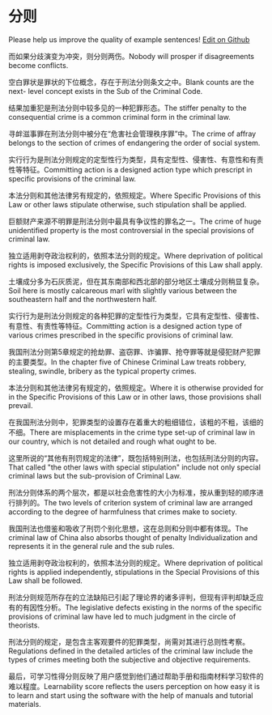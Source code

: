 # 分则

Please help us improve the quality of example sentences! [Edit on Github](https://github.com/jiyushe/jiyu-example-sentence-source/blob/main/chinese/fenze.md)

<p><span class="chinese">而如果分歧演变为冲突，则分则两伤。</span><span class="english">Nobody will prosper if disagreements become conflicts.</span></p>

<p><span class="chinese">空白罪状是罪状的下位概念，存在于刑法分则条文之中。</span><span class="english">Blank counts are the next- level concept exists in the Sub of the Criminal Code.</span></p>

<p><span class="chinese">结果加重犯是刑法分则中较多见的一种犯罪形态。</span><span class="english">The stiffer penalty to the consequential crime is a common criminal form in the criminal law.</span></p>

<p><span class="chinese">寻衅滋事罪在刑法分则中被分在“危害社会管理秩序罪”中。</span><span class="english">The crime of affray belongs to the section of crimes of endangering the order of social system.</span></p>

<p><span class="chinese">实行行为是刑法分则规定的定型性行为类型，具有定型性、侵害性、有意性和有责性等特征。</span><span class="english">Committing action is a designed action type which prescript in specific provisions of the criminal law.</span></p>

<p><span class="chinese">本法分则和其他法律另有规定的，依照规定。</span><span class="english">Where Specific Provisions of this Law or other laws stipulate otherwise, such stipulation shall be applied.</span></p>

<p><span class="chinese">巨额财产来源不明罪是刑法分则中最具有争议性的罪名之一。</span><span class="english">The crime of huge unidentified property is the most controversial in the special provisions of criminal law.</span></p>

<p><span class="chinese">独立适用剥夺政治权利的，依照本法分则的规定。</span><span class="english">Where deprivation of political rights is imposed exclusively, the Specific Provisions of this Law shall apply.</span></p>

<p><span class="chinese">土壤成分多为石灰质泥，但在其东南部和西北部的部分地区土壤成分则稍显复杂。</span><span class="english">Soil here is mostly calcareous marl with slightly various between the southeastern half and the northwestern half.</span></p>

<p><span class="chinese">实行行为是刑法分则规定的各种犯罪的定型性行为类型，它具有定型性、侵害性、有意性、有责性等特征。</span><span class="english">Committing action is a designed action type of various crimes prescribed in the specific provisions of criminal law.</span></p>

<p><span class="chinese">我国刑法分则第5章规定的抢劫罪、盗窃罪、诈骗罪、抢夺罪等就是侵犯财产犯罪的主要类型。</span><span class="english">In the chapter five of Chinese Criminal Law treats robbery, stealing, swindle, bribery as the typical property crimes.</span></p>

<p><span class="chinese">本法分则和其他法律另有规定的，依照规定。</span><span class="english">Where it is otherwise provided for in the Specific Provisions of this Law or in other laws, those provisions shall prevail.</span></p>

<p><span class="chinese">在我国刑法分则中，犯罪类型的设置存在着重大的粗细错位，该粗的不粗，该细的不细。</span><span class="english">There are misplacements in the crime type set-up of criminal law in our country, which is not detailed and rough what ought to be.</span></p>

<p><span class="chinese">这里所说的“其他有刑罚规定的法律”，既包括特别刑法，也包括刑法分则的内容。</span><span class="english">That called "the other laws with special stipulation" include not only special criminal laws but the sub-provision of Criminal Law.</span></p>

<p><span class="chinese">刑法分则体系的两个层次，都是以社会危害性的大小为标准，按从重到轻的顺序进行排列的。</span><span class="english">The two levels of criterion system of criminal law are arranged according to the degree of harmfulness that crimes make to society.</span></p>

<p><span class="chinese">我国刑法也借鉴和吸收了刑罚个别化思想，这在总则和分则中都有体现。</span><span class="english">The criminal law of China also absorbs thought of penalty Individualization and represents it in the general rule and the sub rules.</span></p>

<p><span class="chinese">独立适用剥夺政治权利的，依照本法分则的规定。</span><span class="english">Where deprivation of political rights is applied independently, stipulations in the Special Provisions of this Law shall be followed.</span></p>

<p><span class="chinese">刑法分则规范所存在的立法缺陷已引起了理论界的诸多评判，但现有评判却缺乏应有的有因性分析。</span><span class="english">The legislative defects existing in the norms of the specific provisions of criminal law have led to much judgment in the circle of theorists.</span></p>

<p><span class="chinese">刑法分则的规定，是包含主客观要件的犯罪类型，尚需对其进行总则性考察。</span><span class="english">Regulations defined in the detailed articles of the criminal law include the types of crimes meeting both the subjective and objective requirements.</span></p>

<p><span class="chinese">最后，可学习性得分则反映了用户感觉到他们通过帮助手册和指南材料学习软件的难以程度。</span><span class="english">Learnability score reflects the users perception on how easy it is to learn and start using the software with the help of manuals and tutorial materials.</span></p>

